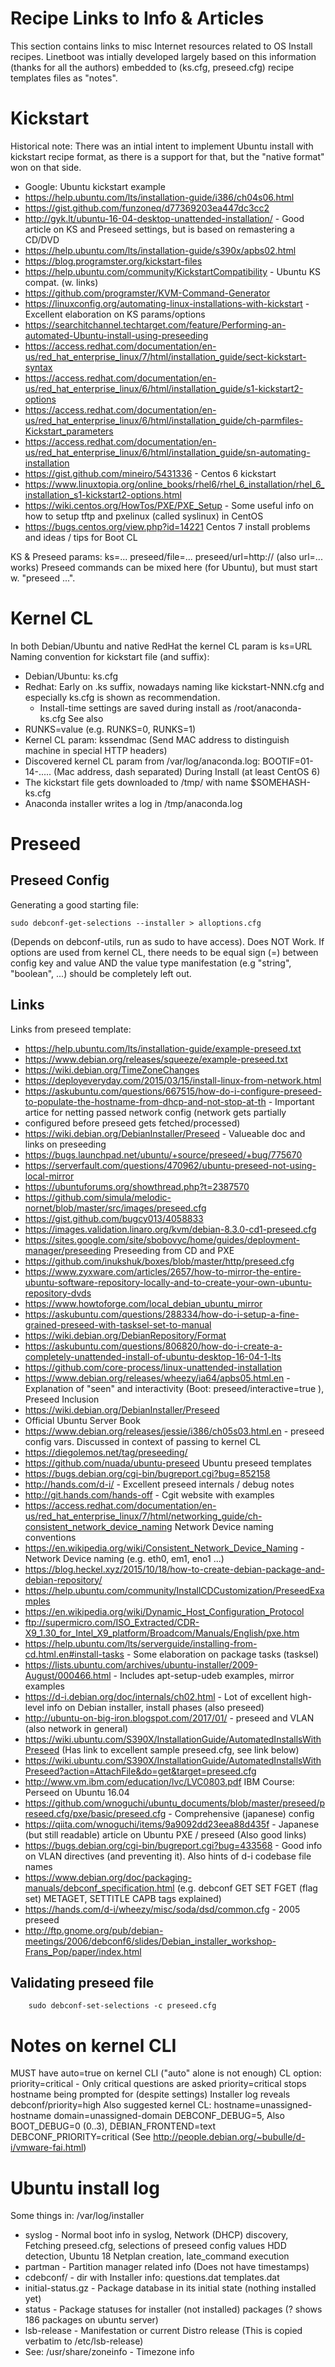 # Recipe Links to Info & Articles

This section contains links to misc Internet resources related to
OS Install recipes. Linetboot was intially developed largely based on
this information (thanks for all the authors) embedded to (ks.cfg, preseed.cfg)
recipe templates files as "notes".


# Kickstart

Historical note: There was an intial intent to implement Ubuntu install with kickstart recipe format, as there is a support for that, but the
"native format" won on that side.

- Google: Ubuntu kickstart example
- https://help.ubuntu.com/lts/installation-guide/i386/ch04s06.html
- https://gist.github.com/funzoneq/d77369203ea447dc3cc2
- http://gyk.lt/ubuntu-16-04-desktop-unattended-installation/ - Good article on KS and Preseed settings,
   but is based on remastering a CD/DVD
- https://help.ubuntu.com/lts/installation-guide/s390x/apbs02.html
- https://blog.programster.org/kickstart-files
- https://help.ubuntu.com/community/KickstartCompatibility - Ubuntu KS compat. (w. links)
- https://github.com/programster/KVM-Command-Generator
- https://linuxconfig.org/automating-linux-installations-with-kickstart - Excellent elaboration
   on KS params/options
- https://searchitchannel.techtarget.com/feature/Performing-an-automated-Ubuntu-install-using-preseeding
- https://access.redhat.com/documentation/en-us/red_hat_enterprise_linux/7/html/installation_guide/sect-kickstart-syntax
- https://access.redhat.com/documentation/en-us/red_hat_enterprise_linux/6/html/installation_guide/s1-kickstart2-options
- https://access.redhat.com/documentation/en-us/red_hat_enterprise_linux/6/html/installation_guide/ch-parmfiles-Kickstart_parameters
- https://access.redhat.com/documentation/en-us/red_hat_enterprise_linux/6/html/installation_guide/sn-automating-installation
- https://gist.github.com/mineiro/5431336 - Centos 6 kickstart
- https://www.linuxtopia.org/online_books/rhel6/rhel_6_installation/rhel_6_installation_s1-kickstart2-options.html
- https://wiki.centos.org/HowTos/PXE/PXE_Setup - Some useful info on how to setup tftp and pxelinux (called syslinux) in CentOS
- https://bugs.centos.org/view.php?id=14221 Centos 7 install problems and ideas / tips for Boot CL

KS & Preseed params: ks=... preseed/file=... preseed/url=http:// (also url=... works)
Preseed commands can be mixed here (for Ubuntu), but must start w. "preseed ...".

# Kernel CL

In both Debian/Ubuntu and native RedHat the kernel CL param is ks=URL
Naming convention for kickstart file (and suffix):

- Debian/Ubuntu: ks.cfg
- Redhat: Early on .ks suffix, nowadays naming like kickstart-NNN.cfg and especially ks.cfg is shown as recommendation.
  - Install-time settings are saved during install as /root/anaconda-ks.cfg
See also
- RUNKS=value (e.g. RUNKS=0, RUNKS=1)
- Kernel CL param: kssendmac (Send MAC address to distinguish machine in special HTTP headers)
- Discovered kernel CL param from /var/log/anaconda.log: BOOTIF=01-14-..... (Mac address, dash separated)
During Install (at least CentOS 6)
- The kickstart file gets downloaded to /tmp/ with name $SOMEHASH-ks.cfg
- Anaconda installer writes a log in /tmp/anaconda.log

# Preseed

## Preseed Config

Generating a good starting file:
```
sudo debconf-get-selections --installer > alloptions.cfg
```
(Depends on debconf-utils, run as sudo to have access). Does NOT Work.
If options are used from kernel CL, there needs to be equal sign (=) between config key and value
AND the value type manifestation (e.g "string", "boolean", ...) should be completely left out.


## Links

Links from preseed template:

- https://help.ubuntu.com/lts/installation-guide/example-preseed.txt
- https://www.debian.org/releases/squeeze/example-preseed.txt
- https://wiki.debian.org/TimeZoneChanges
- https://deployeveryday.com/2015/03/15/install-linux-from-network.html
- https://askubuntu.com/questions/667515/how-do-i-configure-preseed-to-populate-the-hostname-from-dhcp-and-not-stop-at-th - Important artice for netting passed network config (network gets partially
-  configured before preseed gets fetched/processed)
- https://wiki.debian.org/DebianInstaller/Preseed - Valueable doc and links on preseeding
- https://bugs.launchpad.net/ubuntu/+source/preseed/+bug/775670
- https://serverfault.com/questions/470962/ubuntu-preseed-not-using-local-mirror
- https://ubuntuforums.org/showthread.php?t=2387570
- https://github.com/simula/melodic-nornet/blob/master/src/images/preseed.cfg
- https://gist.github.com/bugcy013/4058833
- https://images.validation.linaro.org/kvm/debian-8.3.0-cd1-preseed.cfg
- https://sites.google.com/site/sbobovyc/home/guides/deployment-manager/preseeding Preseeding from CD and PXE
- https://github.com/inukshuk/boxes/blob/master/http/preseed.cfg
- https://www.zyxware.com/articles/2657/how-to-mirror-the-entire-ubuntu-software-repository-locally-and-to-create-your-own-ubuntu-repository-dvds
- https://www.howtoforge.com/local_debian_ubuntu_mirror
- https://askubuntu.com/questions/288334/how-do-i-setup-a-fine-grained-preseed-with-tasksel-set-to-manual
- https://wiki.debian.org/DebianRepository/Format
- https://askubuntu.com/questions/806820/how-do-i-create-a-completely-unattended-install-of-ubuntu-desktop-16-04-1-lts
- https://github.com/core-process/linux-unattended-installation
- https://www.debian.org/releases/wheezy/ia64/apbs05.html.en - Explanation of "seen" and interactivity (Boot: preseed/interactive=true ), Preseed Inclusion
- https://wiki.debian.org/DebianInstaller/Preseed
- Official Ubuntu Server Book
- https://www.debian.org/releases/jessie/i386/ch05s03.html.en - preseed config vars. Discussed in context of passing to kernel CL
- https://diegolemos.net/tag/preseeding/
- https://github.com/nuada/ubuntu-preseed Ubuntu preseed templates
- https://bugs.debian.org/cgi-bin/bugreport.cgi?bug=852158
- http://hands.com/d-i/ - Excellent preseed internals / debug notes
- http://git.hands.com/hands-off - Cgit website with examples
- https://access.redhat.com/documentation/en-us/red_hat_enterprise_linux/7/html/networking_guide/ch-consistent_network_device_naming Network Device naming conventions
- https://en.wikipedia.org/wiki/Consistent_Network_Device_Naming - Network Device naming (e.g. eth0, em1, eno1 ...)
- https://blog.heckel.xyz/2015/10/18/how-to-create-debian-package-and-debian-repository/
- https://help.ubuntu.com/community/InstallCDCustomization/PreseedExamples
- https://en.wikipedia.org/wiki/Dynamic_Host_Configuration_Protocol
- ftp://supermicro.com/ISO_Extracted/CDR-X9_1.30_for_Intel_X9_platform/Broadcom/Manuals/English/pxe.htm
- https://help.ubuntu.com/lts/serverguide/installing-from-cd.html.en#install-tasks - Some elaboration on package tasks (tasksel)
- https://lists.ubuntu.com/archives/ubuntu-installer/2009-August/000466.html - Includes apt-setup-udeb examples, mirror examples
- https://d-i.debian.org/doc/internals/ch02.html - Lot of excellent high-level info on Debian installer, install phases (also preseed)
- http://ubuntu-on-big-iron.blogspot.com/2017/01/ - preseed and VLAN (also network in general)
- https://wiki.ubuntu.com/S390X/InstallationGuide/AutomatedInstallsWithPreseed (Has link to excellent sample preseed.cfg, see link below)
- https://wiki.ubuntu.com/S390X/InstallationGuide/AutomatedInstallsWithPreseed?action=AttachFile&do=get&target=preseed.cfg
- http://www.vm.ibm.com/education/lvc/LVC0803.pdf IBM Course: Perseed on Ubuntu 16.04
- https://github.com/wnoguchi/ubuntu_documents/blob/master/preseed/preseed.cfg/pxe/basic/preseed.cfg - Comprehensive (japanese) config
- https://qiita.com/wnoguchi/items/9a9092dd23eea88d435f - Japanese (but still readable) article on Ubuntu PXE / preseed (Also good links)
- https://bugs.debian.org/cgi-bin/bugreport.cgi?bug=433568 - Good info on VLAN directives (and preventing it). Also hints of d-i codebase file names
- https://www.debian.org/doc/packaging-manuals/debconf_specification.html (e.g. debconf GET SET FGET (flag set) METAGET, SETTITLE CAPB tags explained)
- https://hands.com/d-i/wheezy/misc/soda/dsd/common.cfg - 2005 preseed
- http://ftp.gnome.org/pub/debian-meetings/2006/debconf6/slides/Debian_installer_workshop-Frans_Pop/paper/index.html


## Validating preseed file
```
    sudo debconf-set-selections -c preseed.cfg
```

# Notes on kernel CLI
MUST have auto=true on kernel CLI ("auto" alone is not enough)
CL option: priority=critical - Only critical questions are asked
priority=critical stops hostname being prompted for (despite settings)
Installer log reveals debconf/priority=high
Also suggested kernel CL: hostname=unassigned-hostname domain=unassigned-domain
DEBCONF_DEBUG=5, Also BOOT_DEBUG=0 (0..3), DEBIAN_FRONTEND=text DEBCONF_PRIORITY=critical (See http://people.debian.org/~bubulle/d-i/vmware-fai.html)
# Ubuntu install log
Some things in: /var/log/installer
- syslog - Normal boot info in syslog, Network (DHCP) discovery, Fetching preseed.cfg, selections of preseed config values
  HDD detection, Ubuntu 18 Netplan creation, late_command execution
- partman - Partition manager related info (Does not have timestamps)
- cdebconf/ - dir with Installer info: questions.dat templates.dat
- initial-status.gz - Package database in its initial state (nothing installed yet)
- status - Package statuses for installer (not installed) packages (? shows 186 packages on ubuntu server)
- lsb-release - Manifestation or current Distro release (This is copied verbatim to /etc/lsb-release)
- See: /usr/share/zoneinfo - Timezone info
